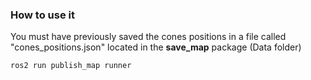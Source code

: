 ### How to use it

You must have previously saved the cones positions in a file called "cones_positions.json" located in the **save_map** package (Data folder)

```bash
ros2 run publish_map runner
```